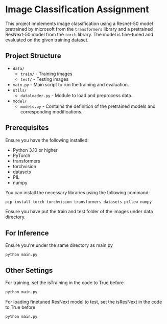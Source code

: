 # Image Classification Assignment

This project implements image classification using a Resnet-50 model pretrained by microsoft from the `transformers` library and a pretrained ResNext-50 model from the `torch` library. The model is fine-tuned and evaluated on the given training dataset.

## Project Structure

- `data/`
  - `train/` - Training images
  - `test/` - Testing images
- `main.py` - Main script to run the training and evaluation.
- `utils/`
  - `dataloader.py` - Module to load and preprocess data.
- `model/`
  - `models.py` - Contains the definition of the pretrained models and corresponding modifications.

## Prerequisites

Ensure you have the following installed:
- Python 3.10 or higher
- PyTorch
- transformers
- torchvision
- datasets
- PIL
- numpy

You can install the necessary libraries using the following command:
```bash
pip install torch torchvision transformers datasets pillow numpy
```
Ensure you have put the train and test folder of the images under data directory.

## For Inference
Ensure you're under the same directory as main.py
```
python main.py
```
## Other Settings
For training, set the isTraining in the code to True before
```bash
python main.py
```
For loading finetuned ResNext model to test, set the isResNext in the code to True before
```bash
python main.py
```
